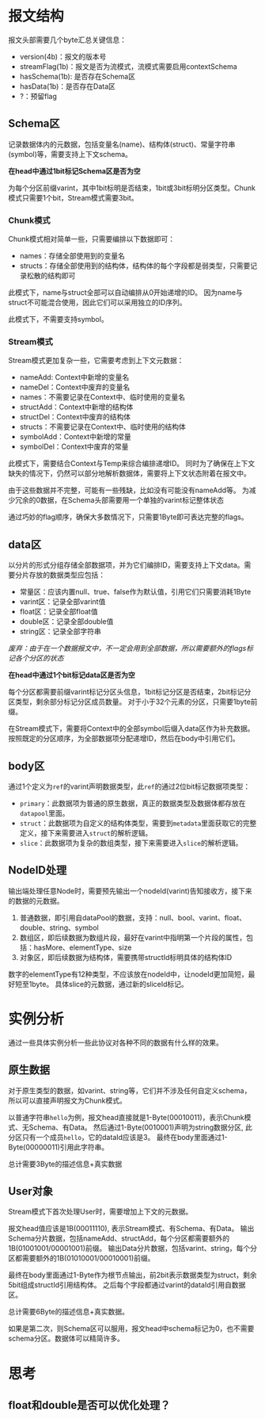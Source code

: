 # 报文结构

报文头部需要几个byte汇总关键信息：
+ version(4b)：报文的版本号
+ streamFlag(1b)：报文是否为流模式，流模式需要启用contextSchema
+ hasSchema(1b): 是否存在Schema区
+ hasData(1b)：是否存在Data区
+ ?：预留flag

## Schema区

记录数据体内的元数据，包括变量名(name)、结构体(struct)、常量字符串(symbol)等，需要支持上下文schema。

**在head中通过1bit标记Schema区是否为空**

为每个分区前缀varint，其中1bit标明是否结束，1bit或3bit标明分区类型。Chunk模式只需要1个bit，Stream模式需要3bit。

### Chunk模式

Chunk模式相对简单一些，只需要编排以下数据即可：

+ names：存储全部使用到的变量名
+ structs：存储全部使用到的结构体，结构体的每个字段都是弱类型，只需要记录松散的结构即可

此模式下，name与struct全部可以自动编排从0开始递增的ID。
因为name与struct不可能混合使用，因此它们可以采用独立的ID序列。

此模式下，不需要支持symbol。

### Stream模式

Stream模式更加复杂一些，它需要考虑到上下文元数据：

+ nameAdd: Context中新增的变量名
+ nameDel：Context中废弃的变量名
+ names：不需要记录在Context中、临时使用的变量名
+ structAdd：Context中新增的结构体
+ structDel：Context中废弃的结构体
+ structs：不需要记录在Context中、临时使用的结构体
+ symbolAdd：Context中新增的常量
+ symbolDel：Context中废弃的常量

此模式下，需要结合Context与Temp来综合编排递增ID。
同时为了确保在上下文缺失的情况下，仍然可以部分地解析数据体，需要将上下文状态附着在报文中。

由于这些数据并不完整，可能有一些残缺，比如没有可能没有nameAdd等。
为减少冗余的0数据，在Schema头部需要用一个单独的varint标记整体状态

通过巧妙的flag顺序，确保大多数情况下，只需要1Byte即可表达完整的flags。

## data区

以分片的形式分组存储全部数据项，并为它们编排ID，需要支持上下文data。需要分片存放的数据类型应包括：

+ 常量区：应该内置null、true、false作为默认值，引用它们只需要消耗1Byte
+ varint区：记录全部varint值
+ float区：记录全部float值
+ double区：记录全部double值
+ string区：记录全部字符串

*废弃：由于在一个数据报文中，不一定会用到全部数据，所以需要额外的flags标记各个分区的状态*

**在head中通过1个bit标记data区是否为空**

每个分区都需要前缀varint标记分区头信息，1bit标记分区是否结束，2bit标记分区类型，剩余部分标记分区成员数量。
对于小于32个元素的分区，只需要1byte前缀。

在Stream模式下，需要将Context中的全部symbol后缀入data区作为补充数据。
按照既定的分区顺序，为全部数据项分配递增ID，然后在body中引用它们。

## body区

通过1个定义为`ref`的varint声明数据类型，此`ref`的通过2位bit标记数据项类型：

+ `primary`：此数据项为普通的原生数据，真正的数据类型及数据体都存放在`datapool`里面。
+ `struct`：此数据项为自定义的结构体类型，需要到`metadata`里面获取它的完整定义，接下来需要进入`struct`的解析逻辑。
+ `slice`：此数据项为复杂的数组类型，接下来需要进入`slice`的解析逻辑。

## NodeID处理

输出端处理任意Node时，需要预先输出一个nodeId(varint)告知接收方，接下来的数据的元数据。

1. 普通数据，即引用自dataPool的数据，支持：null、bool、varint、float、double、string、symbol
2. 数组区，即后续数据为数组片段，最好在varint中指明第一个片段的属性，包括：hasMore、elementType、size
3. 对象区，即后续数据为结构体，需要携带structId标明具体的结构体ID

数字的elementType有12种类型，不应该放在nodeId中，让nodeId更加简短，最好短至1byte。
具体slice的元数据，通过新的sliceId标记。

# 实例分析

通过一些具体实例分析一些此协议对各种不同的数据有什么样的效果。

## 原生数据

对于原生类型的数据，如varint、string等，它们并不涉及任何自定义schema，所以可以直接声明报文为Chunk模式。

以普通字符串`hello`为例，报文head直接就是1-Byte(00010011)，表示Chunk模式、无Schema、有Data。
然后通过1-Byte(0010001)声明为string数据分区, 此分区只有一个成员`hello`，它的dataId应该是3。
最终在body里面通过1-Byte(00000011)引用此字符串。

总计需要3Byte的描述信息+真实数据

## User对象

Stream模式下首次处理User时，需要增加上下文的元数据。

报文head值应该是1B(00011110), 表示Stream模式、有Schema、有Data。
输出Schema分片数据，包括nameAdd、structAdd，每个分区都需要额外的1B(01001001/00001001)前缀。
输出Data分片数据，包括varint、string，每个分区都需要额外的1B(01010001/00010001)前缀。

最终在body里面通过1-Byte作为根节点输出，前2bit表示数据类型为struct，剩余5bit组成structId引用结构体。
之后每个字段都通过varint的dataId引用自数据区。

总计需要6Byte的描述信息+真实数据。

如果是第二次，则Schema区可以服用，报文head中schema标记为0，也不需要schema分区。数据体可以精简许多。

# 思考

## float和double是否可以优化处理？
